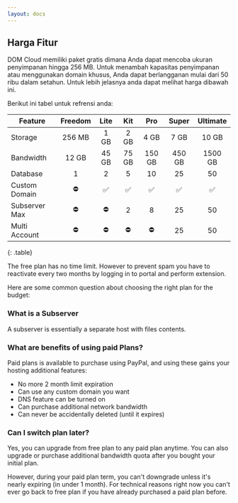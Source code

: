 ```yaml
---
layout: docs
---
```


## Harga Fitur

DOM Cloud memiliki paket gratis dimana Anda dapat mencoba ukuran penyimpanan hingga 256 MB. Untuk menambah kapasitas penyimpanan atau menggunakan domain khusus, Anda dapat berlangganan mulai dari 50 ribu dalam setahun. Untuk lebih jelasnya anda dapat melihat harga dibawah ini.

Berikut ini tabel untuk refrensi anda:

| Feature | Freedom | Lite  | Kit | Pro | Super | Ultimate |
|---|:-:|:-:|:-:|:-:|:-:|:-:|
| Storage | 256 MB | 1 GB | 2 GB | 4 GB | 7 GB | 10 GB |
| Bandwidth | 12 GB | 45 GB | 75 GB | 150 GB | 450 GB | 1500 GB |
| Database | 1 | 2 | 5 | 10 | 25 | 50 |
| Custom Domain | ⛔ | ✅ | ✅ | ✅ | ✅ | ✅ |
| Subserver Max | ⛔ | ⛔ | 2 | 8 | 25 | 50 |
| Multi Account | ⛔ | ⛔ | ⛔ | ⛔ | 25 | 50 |
{: .table}

The free plan has no time limit. However to prevent spam you have to reactivate every two months by logging in to portal and perform extension.

Here are some common question about choosing the right plan for the budget:

### What is a Subserver

A subserver is essentially a separate host with files contents.

### What are benefits of using paid Plans?

Paid plans is available to purchase using PayPal, and using these gains your hosting additional features:
+ No more 2 month limit expiration
+ Can use any custom domain you want
+ DNS feature can be turned on
+ Can purchase additional network bandwidth
+ Can never be accidentally deleted (until it expires)


### Can I switch plan later?

Yes, you can upgrade from free plan to any paid plan anytime. You can also upgrade or purchase additional bandwidth quota after you bought your initial plan.

However, during your paid plan term, you can't downgrade unless it's nearly expiring (in under 1 month). For technical reasons right now you can't ever go back to free plan if you have already purchased a paid plan before.

